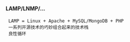 #### LAMP/LNMP/...

```
 LAMP = Linux + Apache + MySQL/MongoDB + PHP
 一系列开源技术的巧妙组合起来的技术栈
 良性循环
```





